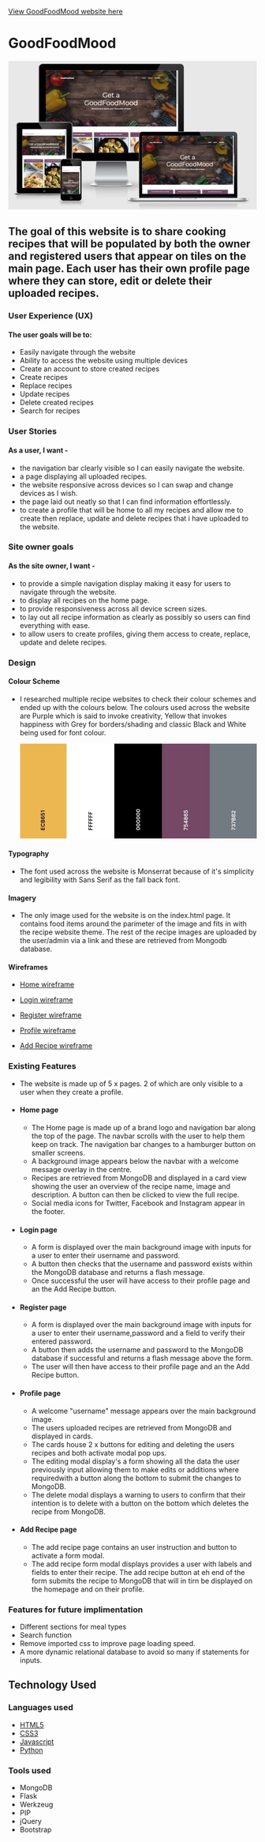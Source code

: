 [View GoodFoodMood website here](https://good-food-mood.herokuapp.com/)

# GoodFoodMood
![responsive website](static/images/responsive-image.JPG)

## The goal of this website is to share cooking recipes that will be populated by both the owner and registered users that appear on tiles on the main page. Each user has their own profile page where they can store, edit or delete their uploaded recipes.

### User Experience (UX)

#### The user goals will be to:
* Easily navigate through the website
* Ability to access the website using multiple devices
* Create an account to store created recipes
* Create recipes
* Replace recipes
* Update recipes
* Delete created recipes
* Search for recipes

### User Stories

#### As a user, I want - 
* the navigation bar clearly visible so I can easily navigate the website.
* a page displaying all uploaded recipes.
* the website responsive across devices so I can swap and change devices as I wish.
* the page laid out neatly so that I can find information effortlessly.
* to create a profile that will be home to all my recipes and allow me to create then replace, update and delete recipes that i have uploaded to the website.

### Site owner goals

#### As the site owner, I want - 
* to provide a simple navigation display making it easy for users to navigate through the website.
* to display all recipes on the home page.
* to provide responsiveness across all device screen sizes.
* to lay out all recipe information as clearly as possibly so users can find everything with ease.
* to allow users to create profiles, giving them access to create, replace, update and delete recipes.

### Design

#### Colour Scheme
 - I researched multiple recipe websites to check their colour schemes and ended up with the colours below. The colours used across the website are Purple which is said to invoke creativity, Yellow that invokes happiness with Grey for borders/shading and classic Black and White being used for font colour.

    ![](static/images/colour-scheme.JPG)

#### Typography
 - The font used across the website is Monserrat because of it's simplicity and legibility with Sans Serif as the fall back font.

#### Imagery
 - The only image used for the website is on the index.html page. It contains food items around the parimeter of the image and fits in with the recipe website theme. The rest of the recipe images are uploaded by the user/admin via a link and these are retrieved from Mongodb database.

#### Wireframes

* [Home wireframe](#)

* [Login wireframe](#)

* [Register wireframe](#)

* [Profile wireframe](#)

* [Add Recipe wireframe](#)

### Existing Features
 * The website is made up of 5 x pages. 2 of which are only visible to a user when they create a profile.
 * #### Home page
   * The Home page is made up of a brand logo and navigation bar along the top of the page. The navbar scrolls with the user to help them keep on track. The navigation bar changes to a hamburger button on smaller screens.
   * A background image appears below the navbar with a welcome message overlay in the centre.
   * Recipes are retrieved from MongoDB and displayed in a card view showing the user an overview of the recipe name, image and description. A button can then be clicked to view the full recipe.
   * Social media icons for Twitter, Facebook and Instagram appear in the footer.
 * #### Login page
   * A form is displayed over the main background image with inputs for a user to enter their username and password.
   * A button then checks that the username and password exists within the MongoDB database and returns a flash message.
   * Once successful the user will have access to their profile page and an the Add Recipe button.
 * #### Register page
   * A form is displayed over the main background image with inputs for a user to enter their username,password and a field to verify their entered password.
   * A button then adds the username and password to the MongoDB database if successful and returns a flash message above the form.
   * The user will then have access to their profile page and an the Add Recipe button.
 * #### Profile page
   * A welcome "username" message appears over the main background image.
   * The users uploaded recipes are retrieved from MongoDB and displayed in cards.
   * The cards house 2 x buttons for editing and deleting the users recipes and both activate modal pop ups.
   * The editing modal display's a form showing all the data the user previously input allowing them to make edits or additions where requiredwith a button along the bottom to submit the changes to MongoDB.
   * The delete modal displays a warning to users to confirm that their intention is to delete with a button on the bottom which deletes the recipe from MongoDB.
 * #### Add Recipe page
   * The add recipe page contains an user instruction and button to activate a form modal.
   * The add recipe form modal displays provides a user with labels and fields to enter their recipe. The add recipe button at eh end of the form submits the recipe to MongoDB that will in tirn be displayed on the homepage and on their profile.

### Features for future implimentation
 * Different sections for meal types
 * Search function
 * Remove imported css to improve page loading speed.
 * A more dynamic relational database to avoid so many if statements for inputs. 
## Technology Used

### Languages used
* [HTML5](https://en.wikipedia.org/wiki/HTML5)
* [CSS3](https://en.wikipedia.org/wiki/CSS)
* [Javascript](https://en.wikipedia.org/wiki/JavaScript)
* [Python](https://www.python.org/)

### Tools used
* MongoDB
* Flask
* Werkzeug
* PIP
* jQuery
* Bootstrap

